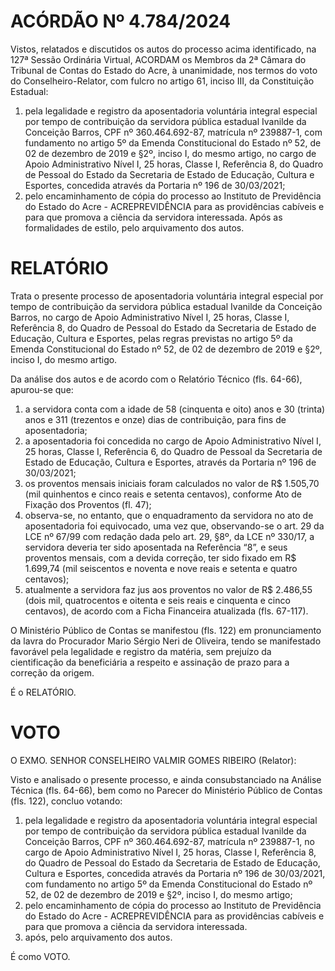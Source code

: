 # ACÓRDÃO Nº 4.784/2024

Vistos, relatados e discutidos os autos do processo acima identificado, na 127ª Sessão Ordinária Virtual, ACORDAM os Membros da 2ª Câmara do Tribunal de Contas do Estado do Acre, à unanimidade, nos termos do voto do Conselheiro-Relator, com fulcro no artigo 61, inciso III, da Constituição Estadual:

1. pela legalidade e registro da aposentadoria voluntária integral especial por tempo de contribuição da servidora pública estadual Ivanilde da Conceição Barros, CPF nº 360.464.692-87, matrícula nº 239887-1, com fundamento no artigo 5º da Emenda Constitucional do Estado nº 52, de 02 de dezembro de 2019 e §2º, inciso I, do mesmo artigo, no cargo de Apoio Administrativo Nível I, 25 horas, Classe I, Referência 8, do Quadro de Pessoal do Estado da Secretaria de Estado de Educação, Cultura e Esportes, concedida através da Portaria nº 196 de 30/03/2021;
2. pelo encaminhamento de cópia do processo ao Instituto de Previdência do Estado do Acre - ACREPREVIDÊNCIA para as providências cabíveis e para que promova a ciência da servidora interessada. Após as formalidades de estilo, pelo arquivamento dos autos.

# RELATÓRIO

Trata o presente processo de aposentadoria voluntária integral especial por tempo de contribuição da servidora pública estadual Ivanilde da Conceição Barros, no cargo de Apoio Administrativo Nível I, 25 horas, Classe I, Referência 8, do Quadro de Pessoal do Estado da Secretaria de Estado de Educação, Cultura e Esportes, pelas regras previstas no artigo 5º da Emenda Constitucional do Estado nº 52, de 02 de dezembro de 2019 e §2º, inciso I, do mesmo artigo.

Da análise dos autos e de acordo com o Relatório Técnico (fls. 64-66), apurou-se que:

1. a servidora conta com a idade de 58 (cinquenta e oito) anos e 30 (trinta) anos e 311 (trezentos e onze) dias de contribuição, para fins de aposentadoria;
2. a aposentadoria foi concedida no cargo de Apoio Administrativo Nível I, 25 horas, Classe I, Referência 6, do Quadro de Pessoal da Secretaria de Estado de Educação, Cultura e Esportes, através da Portaria nº 196 de 30/03/2021;
3. os proventos mensais iniciais foram calculados no valor de R$ 1.505,70 (mil quinhentos e cinco reais e setenta centavos), conforme Ato de Fixação dos Proventos (fl. 47);
4. observa-se, no entanto, que o enquadramento da servidora no ato de aposentadoria foi equivocado, uma vez que, observando-se o art. 29 da LCE nº 67/99 com redação dada pelo art. 29, §8º, da LCE nº 330/17, a servidora deveria ter sido aposentada na Referência “8”, e seus proventos mensais, com a devida correção, ter sido fixado em R$ 1.699,74 (mil seiscentos e noventa e nove reais e setenta e quatro centavos);
5. atualmente a servidora faz jus aos proventos no valor de R$ 2.486,55 (dois mil, quatrocentos e oitenta e seis reais e cinquenta e cinco centavos), de acordo com a Ficha Financeira atualizada (fls. 67-117).

O Ministério Público de Contas se manifestou (fls. 122) em pronunciamento da lavra do Procurador Mario Sérgio Neri de Oliveira, tendo se manifestado favorável pela legalidade e registro da matéria, sem prejuízo da cientificação da beneficiária a respeito e assinação de prazo para a correção da origem.

É o RELATÓRIO.

# VOTO

O EXMO. SENHOR CONSELHEIRO VALMIR GOMES RIBEIRO (Relator):

Visto e analisado o presente processo, e ainda consubstanciado na Análise Técnica (fls. 64-66), bem como no Parecer do Ministério Público de Contas (fls. 122), concluo votando:

1. pela legalidade e registro da aposentadoria voluntária integral especial por tempo de contribuição da servidora pública estadual Ivanilde da Conceição Barros, CPF nº 360.464.692-87, matrícula nº 239887-1, no cargo de Apoio Administrativo Nível I, 25 horas, Classe I, Referência 8, do Quadro de Pessoal do Estado da Secretaria de Estado de Educação, Cultura e Esportes, concedida através da Portaria nº 196 de 30/03/2021, com fundamento no artigo 5º da Emenda Constitucional do Estado nº 52, de 02 de dezembro de 2019 e §2º, inciso I, do mesmo artigo;
2. pelo encaminhamento de cópia do processo ao Instituto de Previdência do Estado do Acre - ACREPREVIDÊNCIA para as providências cabíveis e para que promova a ciência da servidora interessada.
3. após, pelo arquivamento dos autos.

É como VOTO.
